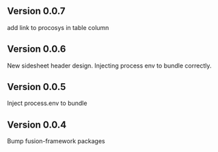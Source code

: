 ## Version 0.0.7
add link to procosys in table column

## Version 0.0.6
New sidesheet header design.
Injecting process env to bundle correctly. 

## Version 0.0.5
Inject process.env to bundle

## Version 0.0.4
Bump fusion-framework packages

